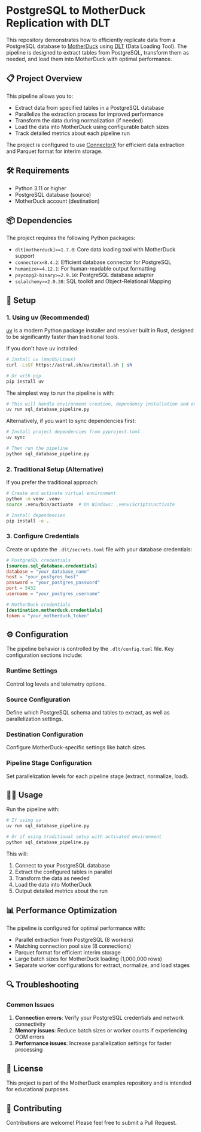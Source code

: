 # PostgreSQL to MotherDuck Replication with DLT

This repository demonstrates how to efficiently replicate data from a PostgreSQL database to [MotherDuck](https://motherduck.com/) using [DLT](https://dlthub.com/) (Data Loading Tool). The pipeline is designed to extract tables from PostgreSQL, transform them as needed, and load them into MotherDuck with optimal performance.

## 📋 Project Overview

This pipeline allows you to:
- Extract data from specified tables in a PostgreSQL database
- Parallelize the extraction process for improved performance
- Transform the data during normalization (if needed)
- Load the data into MotherDuck using configurable batch sizes
- Track detailed metrics about each pipeline run

The project is configured to use [ConnectorX](https://github.com/sfu-db/connector-x) for efficient data extraction and Parquet format for interim storage.

## 🛠️ Requirements

- Python 3.11 or higher
- PostgreSQL database (source)
- MotherDuck account (destination)

## 📦 Dependencies

The project requires the following Python packages:
- `dlt[motherduck]>=1.7.0`: Core data loading tool with MotherDuck support
- `connectorx<0.4.2`: Efficient database connector for PostgreSQL
- `humanize>=4.12.1`: For human-readable output formatting
- `psycopg2-binary>=2.9.10`: PostgreSQL database adapter
- `sqlalchemy>=2.0.38`: SQL toolkit and Object-Relational Mapping

## 🚀 Setup

### 1. Using uv (Recommended)

[uv](https://github.com/astral-sh/uv) is a modern Python package installer and resolver built in Rust, designed to be significantly faster than traditional tools.

If you don't have uv installed:

```bash
# Install uv (macOS/Linux)
curl -LsSf https://astral.sh/uv/install.sh | sh

# Or with pip
pip install uv
```

The simplest way to run the pipeline is with:

```bash
# This will handle environment creation, dependency installation and execution in one step
uv run sql_database_pipeline.py
```

Alternatively, if you want to sync dependencies first:

```bash
# Install project dependencies from pyproject.toml
uv sync

# Then run the pipeline
python sql_database_pipeline.py
```

### 2. Traditional Setup (Alternative)

If you prefer the traditional approach:

```bash
# Create and activate virtual environment
python -m venv .venv
source .venv/bin/activate  # On Windows: .venv\Scripts\activate

# Install dependencies
pip install -e .
```

### 3. Configure Credentials

Create or update the `.dlt/secrets.toml` file with your database credentials:

```toml
# PostgreSQL credentials
[sources.sql_database.credentials]
database = "your_database_name"
host = "your_postgres_host"
password = "your_postgres_password"
port = 5432
username = "your_postgres_username"

# MotherDuck credentials
[destination.motherduck.credentials]
token = "your_motherduck_token"
```

## ⚙️ Configuration

The pipeline behavior is controlled by the `.dlt/config.toml` file. Key configuration sections include:

### Runtime Settings
Control log levels and telemetry options.

### Source Configuration
Define which PostgreSQL schema and tables to extract, as well as parallelization settings.

### Destination Configuration
Configure MotherDuck-specific settings like batch sizes.

### Pipeline Stage Configuration
Set parallelization levels for each pipeline stage (extract, normalize, load).

## 🏃‍♂️ Usage

Run the pipeline with:

```bash
# If using uv
uv run sql_database_pipeline.py

# Or if using traditional setup with activated environment
python sql_database_pipeline.py
```

This will:
1. Connect to your PostgreSQL database
2. Extract the configured tables in parallel
3. Transform the data as needed
4. Load the data into MotherDuck
5. Output detailed metrics about the run

## 📊 Performance Optimization

The pipeline is configured for optimal performance with:

- Parallel extraction from PostgreSQL (8 workers)
- Matching connection pool size (8 connections)
- Parquet format for efficient interim storage
- Large batch sizes for MotherDuck loading (1,000,000 rows)
- Separate worker configurations for extract, normalize, and load stages

## 🔍 Troubleshooting

### Common Issues

1. **Connection errors**: Verify your PostgreSQL credentials and network connectivity
2. **Memory issues**: Reduce batch sizes or worker counts if experiencing OOM errors
3. **Performance issues**: Increase parallelization settings for faster processing

## 📝 License

This project is part of the MotherDuck examples repository and is intended for educational purposes.

## 🤝 Contributing

Contributions are welcome! Please feel free to submit a Pull Request.